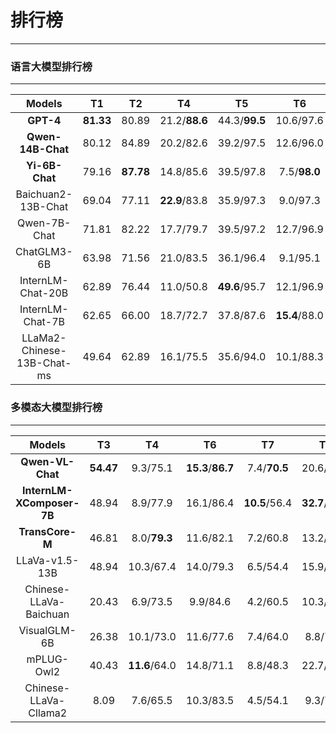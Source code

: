# 排行榜

<div id="view_stat_of_rank_page" stype="width: 100%;"></div>
<script type="text/javascript">
      $.get("/get_rank_stat", function(data){
            var st = JSON.parse(data);
            $("#view_stat_of_rank_page").html("<font color=\"#9f9f9f\">"+"浏览数:" + st.num + "&nbsp;&nbsp;&nbsp;&nbsp;" + st.mtime+"</font>");
      });
</script>

---

### 语言大模型排行榜

---

|           Models           |    T1     |    T2     |      T4       |      T5       |      T6       |      T9       |        T10        |    SUM     |
| :------------------------: | :-------: | :-------: | :-----------: | :-----------: | :-----------: | :-----------: | :---------------: | :--------: |
|         **GPT-4**          | **81.33** |   80.89   | 21.2/**88.6** | 44.3/**99.5** |   10.6/97.6   | 19.4/**93.6** | **18.1**/**95.4** | **750.52** |
|     **Qwen-14B-Chat**      |   80.12   |   84.89   |   20.2/82.6   |   39.2/97.5   |   12.6/96.0   |   20.8/87.7   |     16.4/89.4     |   727.34   |
|       **Yi-6B-Chat**       |   79.16   | **87.78** |   14.8/85.6   |   39.5/97.8   | 7.5/**98.0**  |   17.3/85.4   |     11.4/92.7     |   717.00   |
|     Baichuan2-13B-Chat     |   69.04   |   77.11   | **22.9**/83.8 |   35.9/97.3   |   9.0/97.3    |   18.8/93.0   |     13.8/93.9     |   711.72   |
|        Qwen-7B-Chat        |   71.81   |   82.22   |   17.7/79.7   |   39.5/97.2   |   12.7/96.9   |   19.9/83.4   |     16.5/84.9     |   702.44   |
|        ChatGLM3-6B         |   63.98   |   71.56   |   21.0/83.5   |   36.1/96.4   |   9.1/95.1    |   19.0/89.6   |     14.9/89.1     |   689.43   |
|     InternLM-Chat-20B      |   62.89   |   76.44   |   11.0/50.8   | **49.6**/95.7 |   12.1/96.9   | **22.2**/90.4 |     17.2/92.0     |   677.21   |
|      InternLM-Chat-7B      |   62.65   |   66.00   |   18.7/72.7   |   37.8/87.6   | **15.4**/88.0 |   19.9/81.1   |     17.5/89.6     |   656.81   |
| LLaMa2-Chinese-13B-Chat-ms |   49.64   |   62.89   |   16.1/75.5   |   35.6/94.0   |   10.1/88.3   |   20.4/84.1   |     14.1/77.1     |   627.65   |

### 多模态大模型排行榜

---

|          Models           |    T3     |      T4       |        T6         |      T7       |      T8       |      T9       |    SUM     |
| :-----------------------: | :-------: | :-----------: | :---------------: | :-----------: | :-----------: | :-----------: | :--------: |
|     **Qwen-VL-Chat**      | **54.47** |   9.3/75.1    | **15.3**/**86.7** | 7.4/**70.5**  | 20.6/**85.9** |   14.4/64.5   | **504.15** |
| **InternLM-XComposer-7B** |   48.94   |   8.9/77.9    |     16.1/86.4     | **10.5**/56.4 | **32.7**/67.7 | **19.7**/77.6 |   502.76   |
|      **TransCore-M**      |   46.81   | 8.0/**79.3**  |     11.6/82.1     |   7.2/60.8    |   13.2/80.3   |   19.1/77.6   |   486.01   |
|      LLaVa-v1.5-13B       |   48.94   |   10.3/67.4   |     14.0/79.3     |   6.5/54.4    |   15.9/67.6   |   18.3/77.9   |   460.51   |
|  Chinese-LLaVa-Baichuan   |   20.43   |   6.9/73.5    |     9.9/84.6      |   4.2/60.5    |   10.3/73.4   | 14.0/**82.0** |   439.80   |
|       VisualGLM-6B        |   26.38   |   10.1/73.0   |     11.6/77.6     |   7.4/64.0    |   8.8/75.2    |   14.6/65.6   |   434.18   |
|        mPLUG-Owl2         |   40.43   | **11.6**/64.0 |     14.8/71.1     |   8.8/48.3    |   22.7/60.8   |   14.9/70.4   |   427.66   |
|   Chinese-LLaVa-Cllama2   |   8.09    |   7.6/65.5    |     10.3/83.5     |   4.5/54.1    |   9.3/74.7    |   12.2/79.5   |   409.39   |
